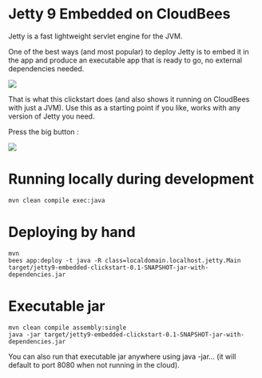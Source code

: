 # Jetty 9 Embedded on CloudBees

Jetty is a fast lightweight servlet engine for the JVM.

One of the best ways (and most popular) to deploy Jetty is to embed it in the app and produce an executable app that is ready to go, no external dependencies needed.

<img src="https://raw.github.com/CloudBees-community/jetty9-embedded-clickstart/master/icon.png"/>

That is what this clickstart does (and also shows it running on CloudBees with just a JVM).
Use this as a starting point if you like, works with any version of Jetty you need.

Press the big button :

<a href="https://grandcentral.cloudbees.com/?CB_clickstart=https://raw.github.com/CloudBees-community/jetty9-embedded-clickstart/master/clickstart.json"><img src="https://d3ko533tu1ozfq.cloudfront.net/clickstart/deployInstantly.png"/></a>



# Running locally during development

    mvn clean compile exec:java

# Deploying by hand

    mvn
    bees app:deploy -t java -R class=localdomain.localhost.jetty.Main target/jetty9-embedded-clickstart-0.1-SNAPSHOT-jar-with-dependencies.jar


# Executable jar

    mvn clean compile assembly:single
    java -jar target/jetty9-embedded-clickstart-0.1-SNAPSHOT-jar-with-dependencies.jar

You can also run that executable jar anywhere using java -jar... (it will default to port 8080 when not running in the cloud).




